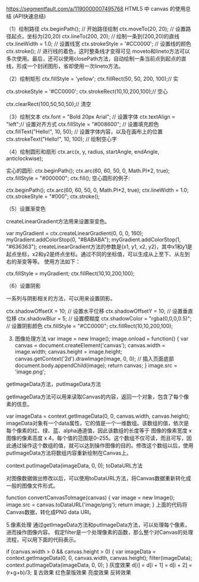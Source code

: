 https://segmentfault.com/a/1190000007495768
HTML5 中 canvas 的使用总结 (API快速总结)


（1）绘制路径
ctx.beginPath(); // 开始路径绘制
ctx.moveTo(20, 20); // 设置路径起点，坐标为(20,20)
ctx.lineTo(200, 20); // 绘制一条到(200,20)的直线
ctx.lineWidth = 1.0; // 设置线宽
ctx.strokeStyle = '#CC0000'; // 设置线的颜色
ctx.stroke(); // 进行线的着色，这时整条线才变得可见
moveto和lineto方法可以多次使用。最后，还可以使用closePath方法，自动绘制一条当前点到起点的直线，形成一个封闭图形，省却使用一次lineto方法。


（2）绘制矩形
ctx.fillStyle = 'yellow';
ctx.fillRect(50, 50, 200, 100);// 实

ctx.strokeStyle = '#CC0000';
ctx.strokeRect(10,10,200,100);// 空心

ctx.clearRect(100,50,50,50);// 清空

（3）绘制文本
ctx.font = "Bold 20px Arial"; // 设置字体
ctx.textAlign = "left";// 设置对齐方式
ctx.fillStyle = "#008600"; // 设置填充颜色
ctx.fillText("Hello!", 10, 50); // 设置字体内容，以及在画布上的位置
ctx.strokeText("Hello!", 10, 100); // 绘制空心字

（4）绘制圆形和扇形
ctx.arc(x, y, radius, startAngle, endAngle, anticlockwise);

实心的圆形:
ctx.beginPath();
ctx.arc(60, 60, 50, 0, Math.PI*2, true);
ctx.fillStyle = "#000000";
ctx.fill();
空心圆形的例子:

ctx.beginPath();
ctx.arc(60, 60, 50, 0, Math.PI*2, true);
ctx.lineWidth = 1.0;
ctx.strokeStyle = "#000";
ctx.stroke();


（5）设置渐变色

createLinearGradient方法用来设置渐变色。

var myGradient = ctx.createLinearGradient(0, 0, 0, 160);
myGradient.addColorStop(0, "#BABABA");
myGradient.addColorStop(1, "#636363");
createLinearGradient方法的参数是(x1, y1, x2, y2)，其中x1和y1是起点坐标，x2和y2是终点坐标。通过不同的坐标值，可以生成从上至下、从左到右的渐变等等。
使用方法如下：

ctx.fillStyle = myGradient;
ctx.fillRect(10,10,200,100);

（6）设置阴影

一系列与阴影相关的方法，可以用来设置阴影。

ctx.shadowOffsetX = 10; // 设置水平位移
ctx.shadowOffsetY = 10; // 设置垂直位移
ctx.shadowBlur = 5; // 设置模糊度
ctx.shadowColor = "rgba(0,0,0,0.5)"; // 设置阴影颜色
ctx.fillStyle = "#CC0000";
ctx.fillRect(10,10,200,100);



3. 图像处理方法
var image = new Image();
image.onload = function() {
    var canvas = document.createElement('canvas');
    canvas.width = image.width;
    canvas.height = image.height;
    canvas.getContext('2d').drawImage(image, 0, 0);
    // 插入页面底部
    document.body.appendChild(image);
    return canvas;
}
image.src = 'image.png';

getImageData方法，putImageData方法

getImageData方法可以用来读取Canvas的内容，返回一个对象，包含了每个像素的信息。

var imageData = context.getImageData(0, 0, canvas.width, canvas.height);
imageData对象有一个data属性，它的值是一个一维数组。该数组的值，依次是每个像素的红、绿、蓝、alpha通道值，因此该数组的长度等于 图像的像素宽度 x 图像的像素高度 x 4，每个值的范围是0–255。这个数组不仅可读，而且可写，因此通过操作这个数组的值，就可以达到操作图像的目的。修改这个数组以后，使用putImageData方法将数组内容重新绘制在Canvas上。

context.putImageData(imageData, 0, 0);
toDataURL方法

对图像数据做出修改以后，可以使用toDataURL方法，将Canvas数据重新转化成一般的图像文件形式。

function convertCanvasToImage(canvas) {
    var image = new Image();
    image.src = canvas.toDataURL('image/png');
    return image;
}
上面的代码将Canvas数据，转化成PNG data URI。



5.像素处理
通过getImageData方法和putImageData方法，可以处理每个像素，进而操作图像内容。
假定filter是一个处理像素的函数，那么整个对Canvas的处理流程，可以用下面的代码表示。

if (canvas.width > 0 && canvas.height > 0) {
    var imageData = context.getImageData(0, 0, canvas.width, canvas.height);
    filter(imageData);
    context.putImageData(imageData, 0, 0);
}
灰度效果 d[i] = d[i + 1] = d[i + 2] = (r+g+b)/3;
复古效果
红色蒙版效果
亮度效果
反转效果